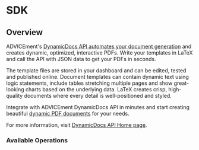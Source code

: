 # SDK

## Overview

ADVICEment's [DynamicDocs API automates your document generation](https://advicement.io/dynamic-documents-api) and creates dynamic, optimized, interactive PDFs. Write your templates in LaTeX and call the API with JSON data to get your PDFs in seconds.

The template files are stored in your dashboard and can be edited, tested and published online. Document templates can contain dynamic text using logic statements, include tables stretching multiple pages and show great-looking charts based on the underlying data. LaTeX creates crisp, high-quality documents where every detail is well-positioned and styled.

Integrate with ADVICEment DynamicDocs API in minutes and start creating beautiful [dynamic PDF documents](https://advicement.io/dynamic-documents-api) for your needs.

For more information, visit [DynamicDocs API Home page](https://advicement.io/dynamic-documents-api).

### Available Operations

